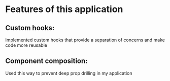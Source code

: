 # Features of this application



## Custom hooks:

Implemented custom hooks that provide a separation of concerns and make code more reusable

## Component composition:

Used this way to prevent deep prop drilling in my application
